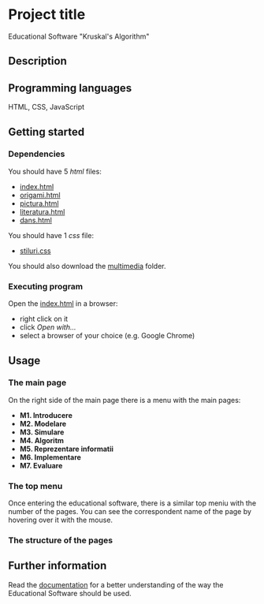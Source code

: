 # Project title
Educational Software "Kruskal's Algorithm"

## Description


## Programming languages
HTML, CSS, JavaScript

## Getting started
### Dependencies
You should have 5 *html* files:
* [index.html](index.html)
* [origami.html](origami.html)
* [pictura.html](pictura.html)
* [literatura.html](literatura.html)
* [dans.html](dans.html)

You should have 1 *css* file:
* [stiluri.css](stiluri.css)

You should also download the [multimedia](multimedia) folder.

### Executing program
Open the [index.html](index.html) in a browser:  
* right click on it
* click *Open with...*
* select a browser of your choice (e.g. Google Chrome) 

## Usage
### The main page
On the right side of the main page there is a menu with the main pages:
* **M1. Introducere**
* **M2. Modelare**
* **M3. Simulare**
* **M4. Algoritm**
* **M5. Reprezentare informatii**
* **M6. Implementare**
* **M7. Evaluare**

### The top menu
Once entering the educational software, there is a similar top meniu with the number of the pages. You can see the correspondent name of the page by hovering over it with the mouse.

### The structure of the pages

## Further information
Read the [documentation](documentation.docx) for a better understanding of the way the Educational Software should be used.